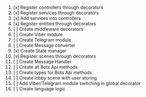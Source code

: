 1. [x] Register controllers through decorators
2. [x] Register services through decorators
3. [x] Add services into controllers
4. [x] Register entities through decorators
5. [ ] Create middleware decorators 
6. [ ] Create Viber module
7. [ ] Create Telegram module
8. [ ] Create Message converter
9. [x] Create State manager
10. [x] Register scenes through decorators
11. [ ] Create Message Handler
12. [ ] Create all Bots Api methods
13. [ ] Create types for Bots Api methods
14. [ ] Create lobby scene with user storing
15. [ ] Add Viber/Telegram module switching in global decorator
16. [ ] Create language logic
